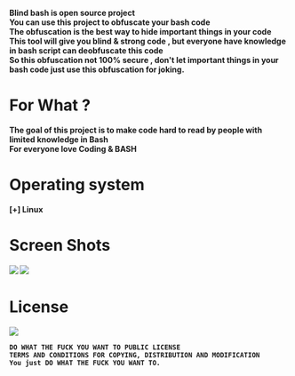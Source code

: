 <b>Blind bash is open source project<br>
You can use this project to obfuscate your bash code<br>
The obfuscation is the best way to hide important things in your code<br>
This tool will give you blind & strong code , but everyone have knowledge in bash script can deobfuscate this code
<br>So this obfuscation not 100% secure , don't let important things in your bash code just use this obfuscation for joking.</b>
# For What ?
<b>The goal of this project is to make code hard to read by people with limited knowledge in Bash
<br>For everyone love Coding & BASH
# Operating system
<b> [+] Linux
# Screen Shots
<img src="bin/img/script.png">
<img src="bin/img/code.png">
<h1> License </h1>
<img src="bin/img/wtfpl.png">

    DO WHAT THE FUCK YOU WANT TO PUBLIC LICENSE
    TERMS AND CONDITIONS FOR COPYING, DISTRIBUTION AND MODIFICATION
    You just DO WHAT THE FUCK YOU WANT TO.
